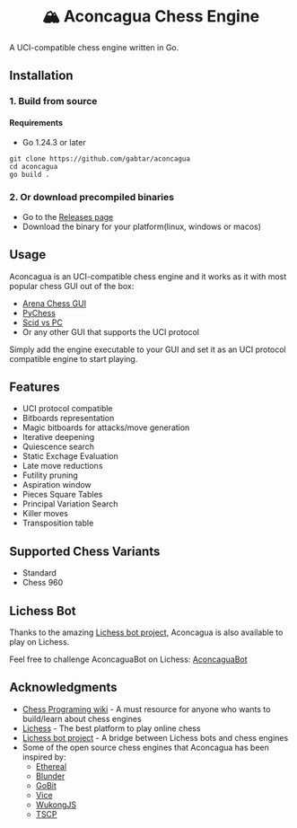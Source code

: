 <div align="center">

# 🏔️ Aconcagua Chess Engine

</div>

A UCI-compatible chess engine written in Go.

## Installation

### 1. Build from source

#### Requirements
* Go 1.24.3 or later

```
git clone https://github.com/gabtar/aconcagua
cd aconcagua
go build .
```

### 2. Or download precompiled binaries

* Go to the [Releases page](https://github.com/gabtar/aconcagua/releases)
* Download the binary for your platform(linux, windows or macos)

## Usage 

Aconcagua is an UCI-compatible chess engine and it works as it with most popular chess GUI out of the box:

* [Arena Chess GUI](http://www.playwitharena.de/)
* [PyChess](https://github.com/pychess/pychess)
* [Scid vs PC](https://scidvspc.sourceforge.net/)
* Or any other GUI that supports the UCI protocol

Simply add the engine executable to your GUI and set it as an UCI protocol compatible engine to start playing.

## Features

- UCI protocol compatible
- Bitboards representation
- Magic bitboards for attacks/move generation
- Iterative deepening
- Quiescence search
- Static Exchage Evaluation
- Late move reductions
- Futility pruning
- Aspiration window
- Pieces Square Tables
- Principal Variation Search
- Killer moves
- Transposition table

## Supported Chess Variants
- Standard
- Chess 960

## Lichess Bot

Thanks to the amazing [Lichess bot project](https://github.com/lichess-bot-devs/lichess-bot), Aconcagua is also available to play on Lichess.

Feel free to challenge AconcaguaBot on Lichess: [AconcaguaBot](https://lichess.org/@/AconcaguaBot)

## Acknowledgments

* [Chess Programing wiki](https://www.chessprogramming.org) - A must resource for anyone who wants to build/learn about chess engines
* [Lichess](https://lichess.org) - The best platform to play online chess
* [Lichess bot project](https://github.com/lichess-bot-devs/lichess-bot) - A bridge between Lichess bots and chess engines
* Some of the open source chess engines that Aconcagua has been inspired by:
    * [Ethereal](https://github.com/etherealengine/ethereal)
    * [Blunder](https://github.com/etherealengine/blunder)
    * [GoBit](https://github.com/carokanns/GoBit)
    * [Vice](https://github.com/bluefeversoft/vice)
    * [WukongJS](https://github.com/maksimKorzh/wukongJS)
    * [TSCP](https://sites.google.com/site/tscpchess/home)
